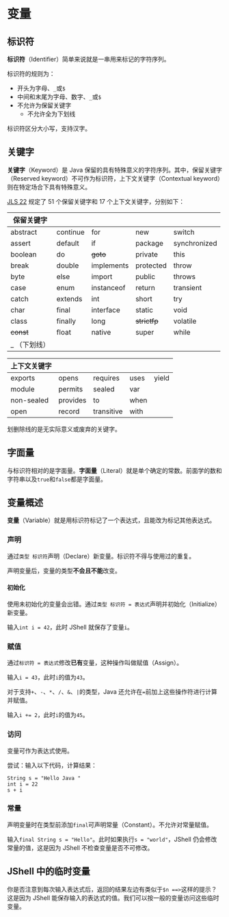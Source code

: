 # 变量

## 标识符

**标识符**（Identifier）简单来说就是一串用来标记的字符序列。

标识符的规则为：

- 开头为字母、`_`或`$`
- 中间和末尾为字母、数字、`_`或`$`
- 不允许为保留关键字
    - 不允许全为下划线

标识符区分大小写，支持汉字。

## 关键字

**关键字**（Keyword）是 Java 保留的具有特殊意义的字符序列。其中，保留关键字（Reserved keyword）不可作为标识符，上下文关键字（Contextual
keyword）则在特定场合下具有特殊意义。

[JLS 22](https://docs.oracle.com/javase/specs/jls/se22/html/jls-3.html#jls-3.9) 规定了 51 个保留关键字和 17
个上下文关键字，分别如下：

| 保留关键字     |          |            |              |              |   
|-----------|----------|------------|--------------|--------------|
| abstract  | continue | for        | new          | switch       |
| assert    | default  | if         | package      | synchronized |
| boolean   | do       | ~~goto~~   | private      | this         |
| break     | double   | implements | protected    | throw        |
| byte      | else     | import     | public       | throws       |
| case      | enum     | instanceof | return       | transient    |
| catch     | extends  | int        | short        | try          |
| char      | final    | interface  | static       | void         |
| class     | finally  | long       | ~~strictfp~~ | volatile     |
| ~~const~~ | float    | native     | super        | while        |
| _ （下划线）   |          |            |              |              |

| 上下文关键字     |          |            |      |       |
|------------|----------|------------|------|-------|
| exports    | opens    | requires   | uses | yield |
| module     | permits  | sealed     | var  |       |
| non-sealed | provides | to         | when |       |
| open       | record   | transitive | with |       |

划删除线的是无实际意义或废弃的关键字。

## 字面量

与标识符相对的是字面量。**字面量**（Literal）就是单个确定的常数。前面学的数和字符串以及`true`和`false`都是字面量。

## 变量概述

**变量**（Variable）就是用标识符标记了一个表达式，且能改为标记其他表达式。

### 声明

通过`类型 标识符`声明（Declare）新变量。标识符不得与使用过的重复。

声明变量后，变量的类型**不会且不能**改变。

#### 初始化

使用未初始化的变量会出错。通过`类型 标识符 = 表达式`声明并初始化（Initialize）新变量。

输入`int i = 42`，此时 JShell 就保存了变量`i`。

### 赋值

通过`标识符 = 表达式`修改**已有**变量，这种操作叫做赋值（Assign）。

输入`i = 43`，此时`i`的值为`43`。

对于支持`+`、`-`、`*`、`/`、`&`、`|`的类型，Java 还允许在`=`前加上这些操作符进行计算并赋值。

输入`i += 2`，此时`i`的值为`45`。

### 访问

变量可作为表达式使用。

尝试：输入以下代码，计算结果：

```
String s = "Hello Java "
int i = 22
s + i
```

### 常量

声明变量时在类型前添加`final`可声明常量（Constant）。不允许对常量赋值。

输入`final String s = "Hello"`。此时如果执行`s = "world"`，JShell 仍会修改常量的值，这是因为 JShell 不检查变量是否不可修改。

## JShell 中的临时变量

你是否注意到每次输入表达式后，返回的结果左边有类似于`$n ==>`这样的提示？这是因为 JShell 能保存输入的表达式的值。我们可以按一般的变量访问这些临时变量。
